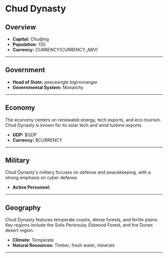 # Chud Dynasty

## Overview

- **Capital:** Chudjing
- **Population:** 130
- **Currency:** $CURRENCY ($CURRENCY_ABV)

---

## Government

- **Head of State:** peeceangle bigironranger
- **Governmental System:** Monarchy

---

## Economy
The economy centers on renewable energy, tech exports, and eco-tourism. Chud Dynasty is known for its solar tech and wind turbine exports.

- **GDP:** $GDP
- **Currency:** $CURRENCY

---

## Military
Chud Dynasty's military focuses on defense and peacekeeping, with a strong emphasis on cyber defense.

- **Active Personnel:** 

---

## Geography
Chud Dynasty features temperate coasts, dense forests, and fertile plains. Key regions include the Solis Peninsula, Eldwood Forest, and the Dunes desert region.

- **Climate:** Temperate
- **Natural Resources:** Timber, fresh water, minerals

---